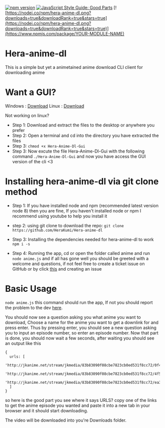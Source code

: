 [![npm version](https://badge.fury.io/js/hera-anime-dl.svg)](https://badge.fury.io/js/hera-anime-dl)
[![JavaScript Style Guide: Good Parts](https://img.shields.io/badge/code%20style-goodparts-brightgreen.svg?style=flat)](https://github.com/dwyl/goodparts "JavaScript The Good Parts")
[![https://nodei.co/npm/hera-anime-dl.png?downloads=true&downloadRank=true&stars=true](https://nodei.co/npm/hera-anime-dl.png?downloads=true&downloadRank=true&stars=true)](https://www.npmjs.com/package/YOUR-MODULE-NAME)


# Hera-anime-dl
This is a simple but yet a animetained anime download CLI client for downloading anime

# Want a GUI?
Windows : [Download](https://mega.nz/#!Eq5XjRxC!czE9hDKDG6ZfKE4OPRMj-_apv3WqVKy9LGLNXu4a4lc)
Linux : [Download](https://mega.nz/#!ci4xwJhQ!W5u92XuqORT4FW-fmNWYVzRbu_GTaRGwM9uMAvXrbSg)


Not working on linux?
* Step 1: Download and extract the files to the desktop or anywhere you prefer
* Step 2: Open a terminal and cd into the directory you have extracted the files
* Step 3: `chmod +x Hera-Anime-Dl-Gui`
* Step 3: Now excute the file Hera-Anime-Dl-Gui with the following command `./Hera-Anime-Dl-Gui` and now you have access the GUI version of the cli <3

# Installing hera-anime-dl via git clone method
* Step 1: If you have installed node and npm (recommended latest version node 8) then you are fine, If you haven't installed node or npm I recommend using youtube to help you install it

* step 2: using git clone to download the repo: `git clone https://github.com/HeraKumi/Hera-anime-dl`

* Step 3: Installing the dependencies needed for hera-anime-dl to work `npm i -s`

* Step 4: Running the app, cd or open the folder called anime and run `node anime.js` and if all has gone well you should be greeted with a welcome and questions, if not feel free to create a ticket issue on GitHub or by click [this](https://github.com/HeraKumi/Hera-anime-dl/issues) and creating an issue

# Basic Usage
`node anime.js` this command should run the app, If not you should report the problem to the dev [here](https://github.com/HeraKumi/Hera-anime-dl/issues).

You should now see a question asking you what anime you want to download, Choose a name for the anime you want to get a downlink for and press enter. Thus by pressing enter, you should see a new question asking you to input an episode number, so enter an episode number. Now that part is done, you should now wait a few seconds, after waiting you should see an output like this
``` 
{
  urls: [
    'http://jkanime.net/stream/jkmedia/83b83090f08cbe7823cb0ed531f8cc72/0f40333b749a2a6d1bc5706accd73329/1/1de4451f8844a9c171830d25ff1cebbb/',
    'http://jkanime.net/stream/jkmedia/83b83090f08cbe7823cb0ed531f8cc72/4f501d26373b56e0fe0351c1a6154bd4/1/1de4451f8844a9c171830d25ff1cebbb/',
    'http://jkanime.net/stream/jkmedia/83b83090f08cbe7823cb0ed531f8cc72/ea38fc252cc488c0c1149875b8694f87/1/1de4451f8844a9c171830d25ff1cebbb/'
  ]
}
```
so here is the good part you see where it says URLS? copy one of the links to get the anime episode you wanted and paste it into a new tab in your browser and it should start downloading.

The video will be downloaded into you're Downloads folder.
